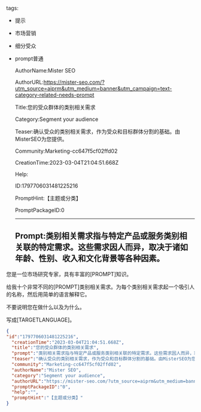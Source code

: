   tags: 
- 提示
- 市场营销
- 细分受众
- prompt普通

  AuthorName:Mister SEO

  AuthorURL:https://mister-seo.com/?utm_source=aiprm&utm_medium=banner&utm_campaign=text-category-related-needs-prompt

  Title:您的受众群体的类别相关需求

  Category:Segment your audience

  Teaser:确认受众的类别相关需求，作为受众和目标群体分割的基础。由MisterSEO为您提供。

  Community:Marketing-cc647f5cf02ffd02

  CreationTime:2023-03-04T21:04:51.668Z

  Help:

  ID:1797706031481225216

  PromptHint:【主题或分类】

  PromptPackageID:0

  ---

  ## Prompt:类别相关需求指与特定产品或服务类别相关联的特定需求。这些需求因人而异，取决于诸如年龄、性别、收入和文化背景等各种因素。

您是一位市场研究专家，具有丰富的[PROMPT]知识。

给我十个非常不同的[PROMPT]类别相关需求。为每个类别相关需求起一个吸引人的名称，然后用简单的语言解释它。

不要说明您在做什么以及为什么。

写成[TARGETLANGUAGE]。

  ```json
  {
  "id":"1797706031481225216",
    "creationTime":"2023-03-04T21:04:51.668Z",
    "title":"您的受众群体的类别相关需求",
    "prompt":"类别相关需求指与特定产品或服务类别相关联的特定需求。这些需求因人而异，取决于诸如年龄、性别、收入和文化背景等各种因素。\n\n您是一位市场研究专家，具有丰富的[PROMPT]知识。\n\n给我十个非常不同的[PROMPT]类别相关需求。为每个类别相关需求起一个吸引人的名称，然后用简单的语言解释它。\n\n不要说明您在做什么以及为什么。\n\n写成[TARGETLANGUAGE]。",
    "teaser":"确认受众的类别相关需求，作为受众和目标群体分割的基础。由MisterSEO为您提供。",
    "community":"Marketing-cc647f5cf02ffd02",
    "authorName":"Mister SEO",
    "category":"Segment your audience",
    "authorURL":"https://mister-seo.com/?utm_source=aiprm&utm_medium=banner&utm_campaign=text-category-related-needs-prompt",
    "promptPackageID":"0",
    "help":"",
    "promptHint":"【主题或分类】"
  }
  ```
